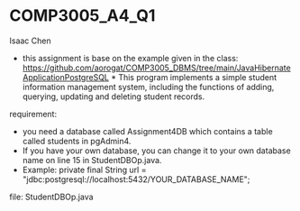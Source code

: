 # COMP3005_A4_Q1

Isaac Chen

* this assignment is base on the example given in the class: https://github.com/aorogat/COMP3005_DBMS/tree/main/JavaHibernateApplicationPostgreSQL *
This program implements a simple student information management system, including the functions of adding, querying, updating and deleting student records.

requirement:
  - you need a database called Assignment4DB which contains a table called students in pgAdmin4.
  - If you have your own database, you can change it to your own database name on line 15 in StudentDBOp.java.
  - Example: private final String url = "jdbc:postgresql://localhost:5432/YOUR_DATABASE_NAME";

file:
  StudentDBOp.java
